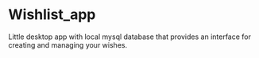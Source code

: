 # Wishlist_app
Little desktop app with local mysql database that provides an interface for creating and managing your wishes.
